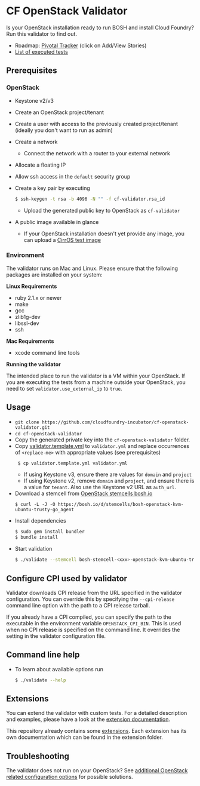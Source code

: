 # CF OpenStack Validator

Is your OpenStack installation ready to run BOSH and install Cloud Foundry? Run this validator to find out.

* Roadmap: [Pivotal Tracker](https://www.pivotaltracker.com/epic/show/2156200) (click on Add/View Stories)
* [List of executed tests](docs/list_of_executed_tests.md)

## Prerequisites

### OpenStack

* Keystone v2/v3
* Create an OpenStack project/tenant
* Create a user with access to the previously created project/tenant (ideally you don't want to run as admin)
* Create a network
  * Connect the network with a router to your external network
* Allocate a floating IP
* Allow ssh access in the `default` security group
* Create a key pair by executing
  ```bash
  $ ssh-keygen -t rsa -b 4096 -N "" -f cf-validator.rsa_id
  ```
  * Upload the generated public key to OpenStack as `cf-validator`

* A public image available in glance
  * If your OpenStack installation doesn't yet provide any image, you can upload a [CirrOS test image](http://docs.openstack.org/image-guide/obtain-images.html#cirros-test)

### Environment

The validator runs on Mac and Linux. Please ensure that the following packages are installed on your system:

**Linux Requirements**

* ruby 2.1.x or newer
* make
* gcc
* zlib1g-dev
* libssl-dev
* ssh

**Mac Requirements**

* xcode command line tools

**Running the validator**

The intended place to run the validator is a VM within your OpenStack. If you are executing the tests from a machine outside your OpenStack, you need to set `validator.use_external_ip` to `true`.

## Usage

* `git clone https://github.com/cloudfoundry-incubator/cf-openstack-validator.git`
* `cd cf-openstack-validator`
* Copy the generated private key into the `cf-openstack-validator` folder.
* Copy [validator.template.yml](validator.template.yml) to `validator.yml` and replace occurrences of `<replace-me>` with appropriate values (see prerequisites)
  ```bash
   $ cp validator.template.yml validator.yml
   ```
  * If using Keystone v3, ensure there are values for `domain` and `project`
  * If using Keystone v2, remove `domain` and `project`, and ensure there is a value for `tenant`. Also use the Keystone v2 URL as `auth_url`.
* Download a stemcell from [OpenStack stemcells bosh.io](https://bosh.io/stemcells/bosh-openstack-kvm-ubuntu-trusty-go_agent)
  ```
  $ curl -L -J -O https://bosh.io/d/stemcells/bosh-openstack-kvm-ubuntu-trusty-go_agent
  ```
* Install dependencies
  ```bash
  $ sudo gem install bundler
  $ bundle install
  ```
* Start validation
  ```bash
  $ ./validate --stemcell bosh-stemcell-<xxx>-openstack-kvm-ubuntu-trusty-go_agent.tgz --config validator.yml
  ```

## Configure CPI used by validator

Validator downloads CPI release from the URL specified in the validator configuration. You can override this by specifying the `--cpi-release` command line option with the path to a CPI release tarball.

If you already have a CPI compiled, you can specify the path to the executable in the environment variable `OPENSTACK_CPI_BIN`. This is used when no CPI release is specified on the command line. It overrides the setting in the validator configuration file.

## Command line help

* To learn about available options run
  ```bash
  $ ./validate --help
  ```

## Extensions

You can extend the validator with custom tests. For a detailed description and examples, please have a look at the [extension documentation](./docs/extensions.md).

This repository already contains some [extensions](./extensions). Each extension has its own documentation which can be found in the extension folder.

## Troubleshooting
The validator does not run on your OpenStack? See [additional OpenStack related configuration options](docs/openstack_configurations.md) for possible solutions.
